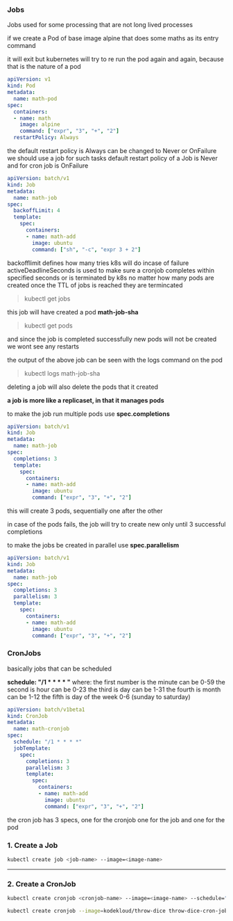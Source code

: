 ### Jobs
Jobs used for some processing that are not long lived processes

if we create a Pod of base image alpine that does some maths as its entry command

it will exit but kubernetes will try to re run the pod again and again, because that is the nature of a pod

```yaml
apiVersion: v1
kind: Pod
metadata: 
  name: math-pod
spec:
  containers:
  - name: math
    image: alpine
    command: ["expr", "3", "+", "2"]
  restartPolicy: Always
```
the default restart policy is Always
can be changed to Never or OnFailure
we should use a job for such tasks
default restart policy of a Job is Never
and for cron job is OnFailure

```yml
apiVersion: batch/v1
kind: Job
metadata: 
  name: math-job
spec:
  backoffLimit: 4
  template: 
    spec: 
      containers:
      - name: math-add
        image: ubuntu
        command: ["sh", "-c", "expr 3 + 2"]
```

backofflimit defines how many tries k8s will do incase of failure
activeDeadlineSeconds is used to make sure a cronjob completes within specified seconds or is terminated by k8s
no matter how many pods are created once the TTL of jobs is reached they are termincated

> kubectl get jobs

this job will have created a pod **math-job-sha**
> kubectl get pods

and since the job is completed successfully new pods will not be created
we wont see any restarts

the output of the above job can be seen with the logs command on the pod
> kubectl logs math-job-sha

deleting a job will also delete the pods that it created 

**a job is more like a replicaset, in that it manages pods**

to make the job run multiple pods use **spec.completions**

```yaml
apiVersion: batch/v1
kind: Job
metadata: 
  name: math-job
spec:
  completions: 3
  template: 
    spec: 
      containers:
      - name: math-add
        image: ubuntu
        command: ["expr", "3", "+", "2"]
```

this will create 3 pods, sequentially one after the other

in case of the pods fails, the job will try to create new only until 3 successful completions 

to make the jobs be created in parallel use **spec.parallelism**

```yml
apiVersion: batch/v1
kind: Job
metadata: 
  name: math-job
spec:
  completions: 3
  parallelism: 3
  template: 
    spec: 
      containers:
      - name: math-add
        image: ubuntu
        command: ["expr", "3", "+", "2"]
```

### CronJobs
basically jobs that can be scheduled 

**schedule: "/1 * * * * "**
where:
the first number is the minute can be 0-59
the second is hour can be 0-23
the third is day can be 1-31
the fourth is month can be 1-12
the fifth is day of the week 0-6 (sunday to saturday)


```yml
apiVersion: batch/v1beta1
kind: CronJob
metadata: 
  name: math-cronjob
spec:
  schedule: "/1 * * * *"
  jobTemplate: 
    spec: 
      completions: 3
      parallelism: 3
      template: 
        spec:       
          containers:
          - name: math-add
            image: ubuntu
            command: ["expr", "3", "+", "2"]
```

the cron job has 3 specs, one for the cronjob one for the job and one for the pod

### 1. **Create a Job**
```sh 
kubectl create job <job-name> --image=<image-name>
```

---
### 2. **Create a CronJob**
```sh 
kubectl create cronjob <cronjob-name> --image=<image-name> --schedule="<cron-schedule>"
```

```sh
kubectl create cronjob --image=kodekloud/throw-dice throw-dice-cron-job --schedule="30 21 * * *"
```